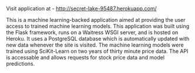 Visit application at - http://secret-lake-95487.herokuapp.com/

This is a machine learning-backed application aimed at providing the user access to trained machine learning models. This application was built using the Flask framework, runs on a Waitress WSGI server, and is hosted on Heroku. It uses a PostgreSQL database which is automatically updated with new data whenever the site is visited. The machine learning models were trained using SciKit-Learn on two years of thirty minute price data. The API is accessable and allows requests for stock price data and model predictions.

